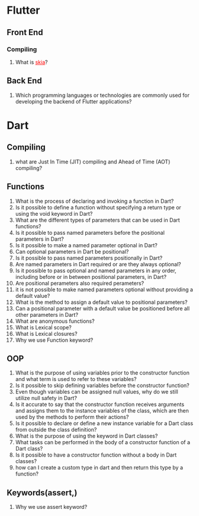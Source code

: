 # Flutter
## Front End
### Compiling
1. What is <a href="https://skia.org/" target="_blank" style="color:red;">skia</a>?
## Back End 
1. Which programming languages or technologies are commonly used for developing the backend of Flutter applications?
# Dart
## Compiling
1. what are Just In Time (JIT) compiling and Ahead of Time (AOT) compiling?
## Functions
1. What is the process of declaring and invoking a function in Dart?
2. Is it possible to define a function without specifying a return type or using the void keyword in Dart?
3. What are the different types of parameters that can be used in Dart functions?
4. Is it possible to pass named parameters before the positional parameters in Dart?
5. Is it possible to make a named parameter optional in Dart?
6. Can optional parameters in Dart be positional?
7. Is it possible to pass named parameters positionally in Dart?
8. Are named parameters in Dart required or are they always optional?
9. Is it possible to pass optional and named parameters in any order, including before or in between positional parameters, in Dart?
10. Are positional perameters also required perameters?
11. it is not possible to make named parameters optional without providing a default value?
12. What is the method to assign a default value to positional parameters?
13. Can a positional parameter with a default value be positioned before all other parameters in Dart?
14. What are anonymous functions?
15. What is Lexical scope?
16. What is Lexical closures?
17. Why we use Function keyword?
## OOP
1. What is the purpose of using variables prior to the constructor function and what term is used to refer to these variables?
2. Is it possible to skip defining variables before the constructor function?
3. Even though variables can be assigned null values, why do we still utilize null safety in Dart?
4. Is it accurate to say that the constructor function receives arguments and assigns them to the instance variables of the class, which are then used by the methods to perform their actions?
5. Is it possible to declare or define a new instance variable for a Dart class from outside the class definition?
6. What is the purpose of using the keyword in Dart classes?
7. What tasks can be performed in the body of a constructor function of a Dart class?
8. Is it possible to have a constructor function without a body in Dart classes?
9. how can I create a custom type in dart and then return this type by a function?
## Keywords(assert,)
1. Why we use assert keyword?

